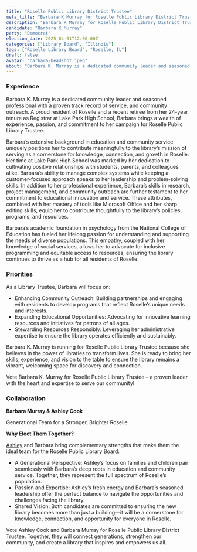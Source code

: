 ```yaml
---
title: "Roselle Public Library District Trustee"
meta_title: "Barbara K Murray for Roselle Public Library District Trustee"
description: "Barbara K Murray for Roselle Public Library District Trustee Roselle, IL April 1 Election Library Board"
candidate: "Barbara K Murray"
party: "Democrat"
election_date: 2025-04-01T12:00:00Z
categories: ["Library Board", "Illinois"]
tags: ["Roselle Library Board", "Roselle, IL"]
draft: false
avatar: "barbara-headshot.jpeg"
about: "Barbara K. Murray is a dedicated community leader and seasoned professional with a proven track record of service, and community outreach. A proud resident of Roselle and a recent retiree from her 24-year tenure as Registrar at Lake Park High School, Barbara brings a wealth of experience, passion, and commitment to her campaign for Roselle Public Library Trustee."
---
```


### Experience

Barbara K. Murray is a dedicated community leader and seasoned professional with a proven track record of service, and community outreach. A proud resident of Roselle and a recent retiree from her 24-year tenure as Registrar at Lake Park High School, Barbara brings a wealth of experience, passion, and commitment to her campaign for Roselle Public Library Trustee.

Barbara’s extensive background in education and community service uniquely positions her to contribute meaningfully to the library’s mission of serving as a cornerstone for knowledge, connection, and growth in Roselle. Her time at Lake Park High School was marked by her dedication to cultivating positive relationships with students, parents, and colleagues alike. Barbara’s ability to manage complex systems while keeping a customer-focused approach speaks to her leadership and problem-solving skills.
In addition to her professional experience, Barbara’s skills in research, project management, and community outreach are further testament to her commitment to educational innovation and service. These attributes, combined with her mastery of tools like Microsoft Office and her sharp editing skills, equip her to contribute thoughtfully to the library’s policies, programs, and resources.

Barbara’s academic foundation in psychology from the National College of Education has fueled her lifelong passion for understanding and supporting the needs of diverse populations. This empathy, coupled with her knowledge of social services, allows her to advocate for inclusive programming and equitable access to resources, ensuring the library continues to thrive as a hub for all residents of Roselle.


### Priorities

As a Library Trustee, Barbara will focus on:

- Enhancing Community Outreach: Building partnerships and engaging with residents to develop programs that reflect Roselle’s unique needs and interests.
- Expanding Educational Opportunities: Advocating for innovative learning resources and initiatives for patrons of all ages.
- Stewarding Resources Responsibly: Leveraging her administrative expertise to ensure the library operates efficiently and sustainably.

Barbara K. Murray is running for Roselle Public Library Trustee because she believes in the power of libraries to transform lives. She is ready to bring her skills, experience, and vision to the table to ensure the library remains a vibrant, welcoming space for discovery and connection.

Vote Barbara K. Murray for Roselle Public Library Trustee – a proven leader with the heart and expertise to serve our community!


### Collaboration

**Barbara Murray & Ashley Cook**

Generational Team for a Stronger, Brighter Roselle

**Why Elect Them Together?**

[Ashley](../ashley-cook/) and Barbara bring complementary strengths that make them the ideal team for the Roselle Public Library Board: 

- A Generational Perspective: Ashley’s focus on families and children pair seamlessly with Barbara’s deep roots in education and community service. Together, they represent the full spectrum of Roselle’s population. 
- Passion and Expertise: Ashley’s fresh energy and Barbara’s seasoned leadership offer the perfect balance to navigate the opportunities and challenges facing the library. 
- Shared Vision: Both candidates are committed to ensuring the new library becomes more than just a building—it will be a cornerstone for knowledge, connection, and opportunity for everyone in Roselle. 

Vote Ashley Cook and Barbara Murray for Roselle Public Library District Trustee. Together, they will connect generations, strengthen our community, and create a library that inspires and empowers us all. 


